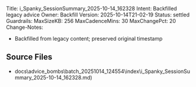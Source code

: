 Title: i_Spanky_SessionSummary_2025-10-14_162328
Intent: Backfilled legacy advice
Owner: Backfill
Version: 2025-10-14T21-02-19
Status: settled
Guardrails:
  MaxSizeKB: 256
  MaxCadenceMins: 30
  MaxChangePct: 20
Change-Notes:
  - Backfilled from legacy content; preserved original timestamp

## Source Files
- docs\advice_bombs\batch_20251014_124554\index\i_Spanky_SessionSummary_2025-10-14_162328.md)
